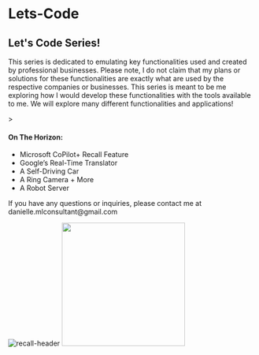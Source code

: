 # Lets-Code


<h2>Let's Code Series!</h2>

<p>This series is dedicated to emulating key functionalities used and created by professional businesses. Please note, I do not claim that my plans or solutions for these functionalities are exactly what are used by the respective companies or businesses. This series is meant to be me exploring how I would develop these functionalities with the tools available to me. We will explore many different functionalities and applications!</p>>

<h4>On The Horizon:</h4>
<ul>
 <li>Microsoft CoPilot+ Recall Feature</li>
 <li>Google’s Real-Time Translator</li>
 <li>A Self-Driving Car</li>
 <li>A Ring Camera + More</li>
 <li>A Robot Server</li>
</ul>

<p>If you have any questions or inquiries, please contact me at danielle.mlconsultant@gmail.com </p>

![recall-header](https://github.com/user-attachments/assets/7ba65fc7-9c50-4eb8-9096-2a59c2422cda)
<img src="https://github.com/user-attachments/assets/9ae9c350-f80a-46fe-a0da-690bdaf19874" width="250" height="250">
